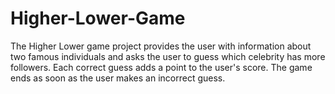 # Higher-Lower-Game
The Higher Lower game project provides the user with information about two famous individuals and asks the user to guess which celebrity has more followers. Each correct guess adds a point to the user's score. The game ends as soon as the user makes an incorrect guess.
